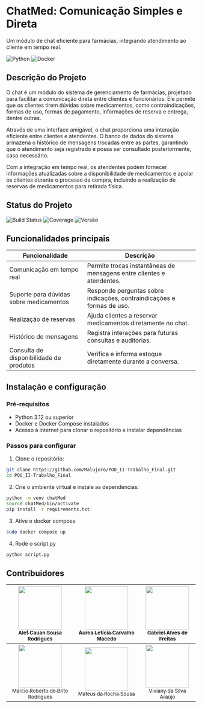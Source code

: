 # ChatMed: Comunicação Simples e Direta
Um módulo de chat eficiente para farmácias, integrando atendimento ao cliente em tempo real.

![Python](https://img.shields.io/badge/Python-3.12-blue) ![Docker](https://img.shields.io/badge/Docker-Compatible-blue)

## Descrição do Projeto
O chat é um módulo do sistema de gerenciamento de farmácias, projetado para facilitar a comunicação direta entre clientes e funcionários. Ele permite que os clientes tirem dúvidas sobre medicamentos, como contraindicações, formas de uso, formas de pagamento, informações de reserva e entrega, dentre outras. 

Através de uma interface amigável, o chat proporciona uma interação eficiente entre clientes e atendentes. O banco de dados do sistema armazena o histórico de mensagens trocadas entre as partes, garantindo que o atendimento seja registrado e possa ser consultado posteriormente, caso necessário. 

Com a integração em tempo real, os atendentes podem fornecer informações atualizadas sobre a disponibilidade de medicamentos e apoiar os clientes durante o processo de compra, incluindo a realização de reservas de medicamentos para retirada física.

## Status do Projeto

![Build Status](https://github.com/Malujoro/POO_II-Trabalho_Final/actions/workflows/main.yml/badge.svg)
![Coverage](https://codecov.io/gh/Malujoro/POO_II-Trabalho_Final/branch/main/graph/badge.svg)
![Versão](https://img.shields.io/github/v/release/Malujoro/POO_II-Trabalho_Final)


## Funcionalidades principais
| Funcionalidade                          | Descrição                                                                 |
|-----------------------------------------|---------------------------------------------------------------------------|
| Comunicação em tempo real               | Permite trocas instantâneas de mensagens entre clientes e atendentes.     |
| Suporte para dúvidas sobre medicamentos | Responde perguntas sobre indicações, contraindicações e formas de uso.    |
| Realização de reservas                  | Ajuda clientes a reservar medicamentos diretamente no chat.               |
| Histórico de mensagens                  | Registra interações para futuras consultas e auditorias.                  |
| Consulta de disponibilidade de produtos | Verifica e informa estoque diretamente durante a conversa.                |


## Instalação e configuração
### Pré-requisitos
* Python 3.12 ou superior
* Docker e Docker Compose instalados
* Acesso à internet para clonar o repositório e instalar dependências

### Passos para configurar
1. Clone o repositório:

```bash
git clone https://github.com/Malujoro/POO_II-Trabalho_Final.git
cd POO_II-Trabalho_Final
```
2. Crie o ambiente virtual e instale as dependencias:
```bash
python -m venv chatMed
source chatMed/bin/activate
pip install -r requirements.txt
```
3. Ative o docker compose
```bash
sudo docker compose up
```
4. Rode o script.py
```bash
python script.py
``` 

## Contribuidores
| [<img loading="lazy" src="https://avatars.githubusercontent.com/u/149737667?v=4" width=115><br><sub>Alef Cauan Sousa Rodrigues</sub>](https://github.com/alefCauan) | [<img loading="lazy" src="https://avatars.githubusercontent.com/u/157396271?v=4" width=115><br><sub>Áurea Letícia Carvalho Macedo</sub>](https://github.com/aureamcd) | [<img loading="lazy" src="https://avatars.githubusercontent.com/u/110724864?v=4" width=115><br><sub>Gabriel Alves de Freitas</sub>](https://github.com/gabreudev) |
| :---: | :---: | :---: |
| [<img loading="lazy" src="https://avatars.githubusercontent.com/u/157633101?v=4" width=115><br><sub>Márcio Roberto de Brito Rodrigues</sub>](https://github.com/MarcioRobt0) | [<img loading="lazy" src="https://avatars.githubusercontent.com/u/45736178?v=4" width=115><br><sub>Mateus da Rocha Sousa</sub>](https://github.com/Malujoro) | [<img loading="lazy" src="https://avatars.githubusercontent.com/u/77069795?v=4" width=115><br><sub>Viviany da Silva Araújo</sub>](https://github.com/VivySilva) |



